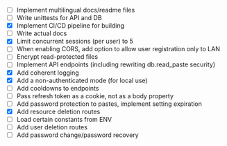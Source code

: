 - [ ] Implement multilingual docs/readme files
- [ ] Write unittests for API and DB
- [x] Implement CI/CD pipeline for building
- [ ] Write actual docs
- [x] Limit concurrent sessions (per user) to 5
- [ ] When enabling CORS, add option to allow user registration only to LAN
- [ ] Encrypt read-protected files
- [ ] Implement API endpoints (including rewriting db.read_paste security)
- [x] Add coherent logging
- [x] Add a non-authenticated mode (for local use)
- [ ] Add cooldowns to endpoints
- [ ] Pass refresh token as a cookie, not as a body property
- [ ] Add password protection to pastes, implement setting expiration
- [x] Add resource deletion routes
- [ ] Load certain constants from ENV
- [ ] Add user deletion routes
- [ ] Add password change/password recovery
